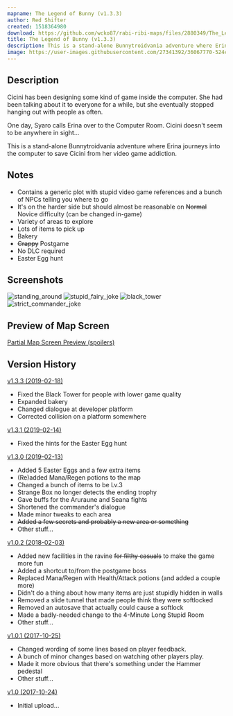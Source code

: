 ```yaml
---
mapname: The Legend of Bunny (v1.3.3)
author: Red Shifter
created: 1518364980
download: https://github.com/wcko87/rabi-ribi-maps/files/2880349/The_Legend_of_Bunny_v1.3.3.zip
title: The Legend of Bunny (v1.3.3)
description: This is a stand-alone Bunnytroidvania adventure where Erina journeys into the computer to save Cicini from her video game addiction.
image: https://user-images.githubusercontent.com/27341392/36067770-524ed384-0eff-11e8-88b4-e37697063bc0.jpg
---
```


## Description
Cicini has been designing some kind of game inside the computer. She had been talking about it to everyone for a while, but she eventually stopped hanging out with people as often.

One day, Syaro calls Erina over to the Computer Room. Cicini doesn't seem to be anywhere in sight...

This is a stand-alone Bunnytroidvania adventure where Erina journeys into the computer to save Cicini from her video game addiction. 

## Notes
- Contains a generic plot with stupid video game references and a bunch of NPCs telling you where to go
- It's on the harder side but should almost be reasonable on ~~Normal~~ Novice difficulty (can be changed in-game)
- Variety of areas to explore
- Lots of items to pick up
- Bakery
- ~~Crappy~~ Postgame
- No DLC required
- Easter Egg hunt

## Screenshots
![standing_around](https://user-images.githubusercontent.com/27341392/36067770-524ed384-0eff-11e8-88b4-e37697063bc0.jpg)
![stupid_fairy_joke](https://user-images.githubusercontent.com/27341392/36067772-52a7ade2-0eff-11e8-974c-8be3dd8bd233.jpg)
![black_tower](https://user-images.githubusercontent.com/27341392/36067773-53558ffc-0eff-11e8-8d38-ac23410161f5.jpg)
![strict_commander_joke](https://user-images.githubusercontent.com/27341392/36067771-527bf314-0eff-11e8-8ae9-40c17652bc10.jpg)

## Preview of Map Screen
[Partial Map Screen Preview (spoilers)](https://user-images.githubusercontent.com/27341392/36067769-5224d6ce-0eff-11e8-8102-8df7d8cd5321.jpg)

## Version History
[v1.3.3 (2019-02-18)](https://github.com/wcko87/rabi-ribi-maps/files/2880349/The_Legend_of_Bunny_v1.3.3.zip)
- Fixed the Black Tower for people with lower game quality  
- Expanded bakery
- Changed dialogue at developer platform 
- Corrected collision on a platform somewhere

[v1.3.1 (2019-02-14)](https://github.com/wcko87/rabi-ribi-maps/files/2880363/The_Legend_of_Bunny_v1.3.1.zip)
- Fixed the hints for the Easter Egg hunt

[v1.3.0 (2019-02-13)](https://github.com/wcko87/rabi-ribi-maps/files/2880365/The_Legend_of_Bunny_v1.3.0.zip)
- Added 5 Easter Eggs and a few extra items
- (Re)added Mana/Regen potions to the map
- Changed a bunch of items to be Lv.3
- Strange Box no longer detects the ending trophy
- Gave buffs for the Aruraune and Seana fights
- Shortened the commander's dialogue
- Made minor tweaks to each area
- ~~Added a few secrets and probably a new area or something~~
- Other stuff...

[v1.0.2 (2018-02-03)](https://github.com/wcko87/rabi-ribi-maps/files/1713874/The_Legend_of_Bunny_v1.0.2.zip)
- Added new facilities in the ravine ~~for filthy casuals~~ to make the game more fun
- Added a shortcut to/from the postgame boss
- Replaced Mana/Regen with Health/Attack potions (and added a couple more)
- Didn't do a thing about how many items are just stupidly hidden in walls
- Removed a slide tunnel that made people think they were softlocked
- Removed an autosave that actually could cause a softlock
- Made a badly-needed change to the 4-Minute Long Stupid Room
- Other stuff...

[v1.0.1 (2017-10-25)](https://github.com/wcko87/rabi-ribi-maps/files/1713873/The_Legend_of_Bunny_v1.0.1.zip)
- Changed wording of some lines based on player feedback.
- A bunch of minor changes based on watching other players play.
- Made it more obvious that there's something under the Hammer pedestal
- Other stuff...

[v1.0 (2017-10-24)](https://github.com/wcko87/rabi-ribi-maps/files/1713875/The_Legend_of_Bunny_v1.0.zip)
- Initial upload...
